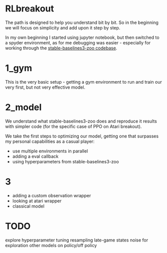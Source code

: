 # RLbreakout

The path is designed to help you understand bit by bit. So in the beginning we will focus on simplicity and add upon it step by step.

In my own beginning I started using jupyter notebook, but then switched to a spyder environment, as for me debugging was easier - especially for working through the [stable-baselines3-zoo codebase](https://github.com/DLR-RM/stable-baselines3).


# 1_gym

This is the very basic setup - getting a gym environment to run and train our very first, but not very effective model.

# 2_model
We understand what stable-baselines3-zoo does and reproduce it results with simpler code (for the specific case of PPO on Atari breakout).

We take the first steps to optimizing our model, getting one that surpasses my personal capabilities as a casual player:
- use multiple environments in parallel
- adding a eval callback
- using hyperparameters from stable-baselines3-zoo


# 3

- adding a custom observation wrapper
- looking at atari wrapper
- classical model

# TODO

explore hyperparameter tuning
resampling late-game states
noise for exploration
other models
on policy/off policy

